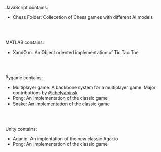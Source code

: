 JavaScript contains: 

- Chess Folder: Collecetion of Chess games with different AI models

<br/><br/>

MATLAB contains:

- XandO.m: An Object oriented implementation of Tic Tac Toe 

<br/><br/>

Pygame contains:

- Multiplayer game: A backbone system for a multiplayer game. Major contributions by [@chelyabinsk](https://github.com/chelyabinsk)
- Pong: An implementation of the classic game
- Snake: An implementation of the classic game 

<br/><br/>

Unity contains:

- Agar.io: An implentation of the new classic Agar.io
- Pong: An implementation of the classic game 
